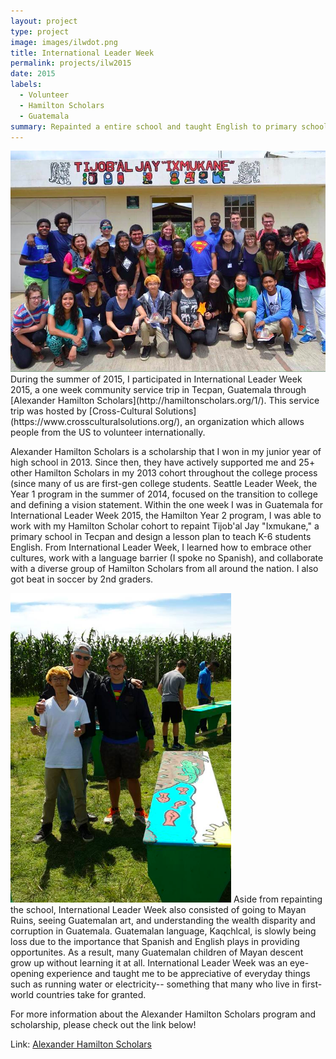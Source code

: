 ```yaml
---
layout: project
type: project
image: images/ilwdot.png
title: International Leader Week
permalink: projects/ilw2015
date: 2015
labels:
  - Volunteer
  - Hamilton Scholars
  - Guatemala
summary: Repainted a entire school and taught English to primary schoolers in Tecpan, Guatemala with 25+ Hamilton Scholars through Cross-Cultural Solutions.
---
```

<img class class="ui medium right floated rounded image" src="../images/ilw1.png">
During the summer of 2015, I participated in International Leader Week 2015, a one week community service trip in Tecpan, Guatemala through [Alexander Hamilton Scholars](http://hamiltonscholars.org/1/).
This service trip was hosted by [Cross-Cultural Solutions](https://www.crossculturalsolutions.org/), an organization which allows people from the US to volunteer internationally. 

Alexander Hamilton Scholars is a scholarship that I won in my junior year of high school in 2013. Since then, they have actively supported me and 25+ other Hamilton Scholars in my 2013 cohort throughout the college process (since many of us are first-gen college students.
Seattle Leader Week, the Year 1 program in the summer of 2014, focused on the transition to college and defining a vision statement. Within the one week I was in Guatemala for International Leader Week 2015, the Hamilton Year 2 program, I was able to work with my Hamilton Scholar cohort to repaint Tijob'al Jay "Ixmukane," a primary school in Tecpan and design a lesson plan to teach K-6 students English. From International Leader Week, I learned how to embrace other cultures, work with a language barrier (I spoke no Spanish), and collaborate with a diverse group of Hamilton Scholars from all around the nation. 
I also got beat in soccer by 2nd graders. 

<img class class="ui medium right floated rounded image" src="../images/ilw3.png">
Aside from repainting the school, International Leader Week also consisted of going to Mayan Ruins, seeing Guatemalan art, and understanding the wealth disparity and corruption in Guatemala. 
Guatemalan language, Kaqchlcal, is slowly being loss due to the importance that Spanish and English plays in providing opportunites. As a result, many Guatemalan children of Mayan descent grow up without learning it at all.
International Leader Week was an eye-opening experience and taught me to be appreciative of everyday things such as running water or electricity-- something that many who live in first-world countries take for granted.

For more information about the Alexander Hamilton Scholars program and scholarship, please check out the link below! 

Link: <a href="http://hamiltonscholars.org/1/the-program/who-we-serve/">Alexander Hamilton Scholars</a>
